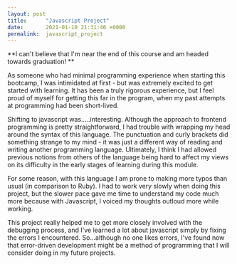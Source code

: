 ```yaml
---
layout: post
title:      "Javascript Project"
date:       2021-01-10 21:31:46 +0000
permalink:  javascript_project
---
```



**I can't believe that I'm near the end of this course and am headed towards graduation! **

As someone who had minimal programming experience when starting this bootcamp, I was intimidated at first - but was extremely excited to get started with learning. It has been a truly rigorous experience, but I feel proud of myself for getting this far in the program, when my past attempts at programming had been short-lived.

Shifting to javascript was.....interesting. Although the approach to frontend programming is pretty straightforward, I had trouble with wrapping my head around the syntax of this language. The punctuation and curly brackets did something strange to my mind - it was just a different way of reading and writing another programming language. Ultimately, I think I had allowed previous notions from others of the language being hard to affect my views on its difficulty in the early stages of learning during this module.

For some reason, with this language I am prone to making more typos than usual (in comparison to Ruby). I had to work very slowly when doing this project, but the slower pace gave me time to understand my code much more because with Javascript, I voiced my thoughts outloud more while working. 

This project really helped me to get more closely involved with the debugging process, and I've learned a lot about javascript simply by fixing the errors I encountered. So...although no one likes errors, I've found now that error-driven development might be a method of programming that I will consider doing in my future projects. 
